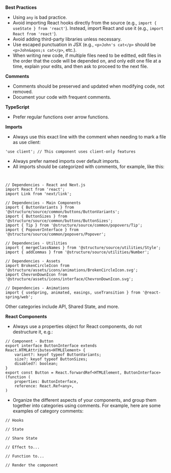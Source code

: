 **Best Practices**

-   Using `any` is bad practice.
-   Avoid importing React hooks directly from the source (e.g., `import { useState } from 'react'`). Instead, import React and use it (e.g., `import React from 'react'`).
-   Avoid adding third-party libraries unless necessary.
-   Use escaped punctuation in JSX (e.g., `<p>John's cat</p>` should be `<p>John&apos;s cat</p>`, etc.).
-   When writing new code, if multiple files need to be editted, edit files in the order that the code will be depended on, and only edit one file at a time, explain your edits, and then ask to proceed to the next file.

**Comments**

-   Comments should be preserved and updated when modifying code, not removed.
-   Document your code with frequent comments.

**TypeScript**

-   Prefer regular functions over arrow functions.

**Imports**

-   Always use this exact line with the comment when needing to mark a file as use client:

```
'use client'; // This component uses client-only features
```

-   Always prefer named imports over default imports.
-   All imports should be categorized with comments, for example, like this:

```


// Dependencies - React and Next.js
import React from 'react';
import Link from 'next/link';

// Dependencies - Main Components
import { ButtonVariants } from '@structure/source/common/buttons/ButtonVariants';
import { ButtonSizes } from '@structure/source/common/buttons/ButtonSizes';
import { Tip } from '@structure/source/common/popovers/Tip';
import { PopoverInterface } from '@structure/source/common/popovers/Popover';

// Dependencies - Utilities
import { mergeClassNames } from '@structure/source/utilities/Style';
import { addCommas } from '@structure/source/utilities/Number';

// Dependencies - Assets
import BrokenCircleIcon from '@structure/assets/icons/animations/BrokenCircleIcon.svg';
import ChevronDownIcon from '@structure/assets/icons/interface/ChevronDownIcon.svg';

// Dependencies - Animations
import { useSpring, animated, easings, useTransition } from '@react-spring/web';
```

Other categories include API, Shared State, and more.

**React Components**

-   Always use a properties object for React components, do not destructure it, e.g.:

```
// Component - Button
export interface ButtonInterface extends React.HTMLAttributes<HTMLElement> {
    variant?: keyof typeof ButtonVariants;
    size?: keyof typeof ButtonSizes;
    disabled?: boolean;
}
export const Button = React.forwardRef<HTMLElement, ButtonInterface>(function (
    properties: ButtonInterface,
    reference: React.Ref<any>,
)
```

-   Organize the different aspects of your components, and group them together into categories using comments. For example, here are some examples of category comments:

```
// Hooks

// State

// Share State

// Effect to...

// Function to...

// Render the component
```
